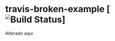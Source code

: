 # travis-broken-example [![Build Status](https://img.shields.io/travis/DaniloTerra/travis-broken-example.svg)]

Alterado aqui

